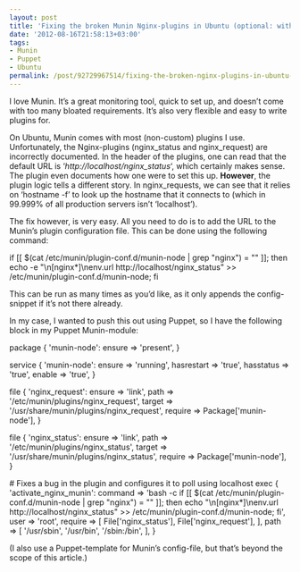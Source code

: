 ```yaml
---
layout: post
title: 'Fixing the broken Munin Nginx-plugins in Ubuntu (optional: with Puppet)'
date: '2012-08-16T21:58:13+03:00'
tags:
- Munin
- Puppet
- Ubuntu
permalink: /post/92729967514/fixing-the-broken-nginx-plugins-in-ubuntu-optional-with
---
```

I love Munin. It’s a great monitoring tool, quick to set up, and doesn’t come with too many bloated requirements. It’s also very flexible and easy to write plugins for.

On Ubuntu, Munin comes with most (non-custom) plugins I use. Unfortunately, the Nginx-plugins (nginx\_status and nginx\_request) are incorrectly documented. In the header of the plugins, one can read that the default URL is ‘_http://localhost/nginx_status_‘, which certainly makes sense. The plugin even documents how one were to set this up. **However**, the plugin logic tells a different story. In nginx_requests, we can see that it relies on ‘hostname -f’ to look up the hostname that it connects to (which in 99.999% of all production servers isn’t ‘localhost’).

The fix however, is very easy. All you need to do is to add the URL to the Munin’s plugin configuration file. This can be done using the following command:

if \[\[ $(cat /etc/munin/plugin-conf.d/munin-node | grep "nginx") = "" \]\]; then echo -e "\\n\[nginx*\]\\nenv.url http://localhost/nginx_status" >> /etc/munin/plugin-conf.d/munin-node; fi

This can be run as many times as you’d like, as it only appends the config-snippet if it’s not there already.

In my case, I wanted to push this out using Puppet, so I have the following block in my Puppet Munin-module:

package { 'munin-node':
	ensure  => 'present',
}

service { 'munin-node':
	ensure     => 'running',
	hasrestart => 'true',
	hasstatus  => 'true',
	enable     => 'true',
}

file { 'nginx_request':
	ensure  => 'link',
	path    => '/etc/munin/plugins/nginx_request',
	target  => '/usr/share/munin/plugins/nginx_request',
	require => Package\['munin-node'\],
}

file { 'nginx_status':
	ensure  => 'link',
	path    => '/etc/munin/plugins/nginx_status',
	target  => '/usr/share/munin/plugins/nginx_status',
	require => Package\['munin-node'\],
}

\# Fixes a bug in the plugin and configures it to poll using localhost
exec { 'activate\_nginx\_munin':
	command => 'bash -c if \[\[ $(cat /etc/munin/plugin-conf.d/munin-node | grep "nginx") = "" \]\]; then echo "\\n\[nginx*\]\\nenv.url http://localhost/nginx_status" >> /etc/munin/plugin-conf.d/munin-node; fi',
	user    => 'root',
	require => \[
		File\['nginx_status'\],
		File\['nginx_request'\],
		\],
	path    => \[
		'/usr/sbin',
		'/usr/bin',
		'/sbin:/bin',
	\],
}

(I also use a Puppet-template for Munin’s config-file, but that’s beyond the scope of this article.)
